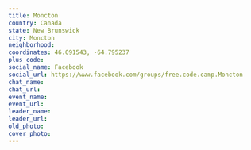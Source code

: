 ```yaml
---
title: Moncton
country: Canada
state: New Brunswick
city: Moncton
neighborhood: 
coordinates: 46.091543, -64.795237
plus_code:
social_name: Facebook
social_url: https://www.facebook.com/groups/free.code.camp.Moncton
chat_name:
chat_url:
event_name:
event_url:
leader_name:
leader_url:
old_photo: 
cover_photo:
---
```

